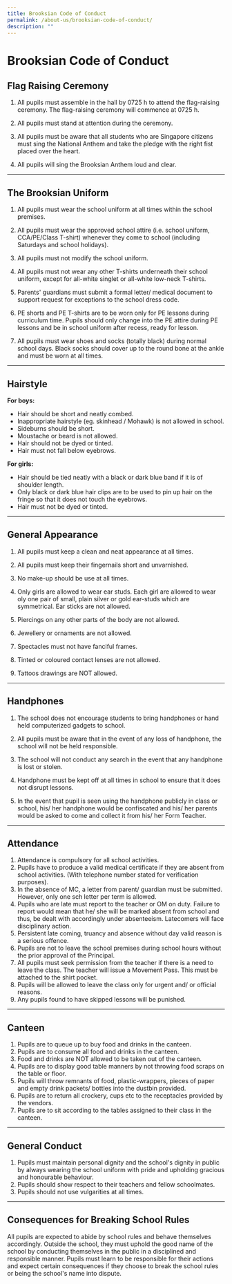 ```yaml
---
title: Brooksian Code of Conduct
permalink: /about-us/brooksian-code-of-conduct/
description: ""
---
```



Brooksian Code of Conduct
=========================

Flag Raising Ceremony
---------------------

1.  All pupils must assemble in the hall by 0725 h to attend the flag-raising ceremony. The flag-raising ceremony will commence at 0725 h.
    
2.  All pupils must stand at attention during the ceremony.
    
3.  All pupils must be aware that all students who are Singapore citizens must sing the National Anthem and take the pledge with the right fist placed over the heart.
    
4.  All pupils will sing the Brooksian Anthem loud and clear.
    

* * *

  

The Brooksian Uniform
---------------------

1.  All pupils must wear the school uniform at all times within the school premises.
    
2.  All pupils must wear the approved school attire (i.e. school uniform, CCA/PE/Class T-shirt) whenever they come to school (including Saturdays and school holidays).
    
3.  All pupils must not modify the school uniform.
    
4.  All pupils must not wear any other T-shirts underneath their school uniform, except for all-white singlet or all-white low-neck T-shirts.
    
5.  Parents' guardians must submit a formal letter/ medical document to support request for exceptions to the school dress code.
    
6.  PE shorts and PE T-shirts are to be worn only for PE lessons during curriculum time. Pupils should only change into the PE attire during PE lessons and be in school uniform after recess, ready for lesson.
    
7.  All pupils must wear shoes and socks (totally black) during normal school days. Black socks should cover up to the round bone at the ankle and must be worn at all times.
    

* * *

  

Hairstyle
---------

**For boys:**

*   Hair should be short and neatly combed.
*   Inappropriate hairstyle (eg. skinhead / Mohawk) is not allowed in school.
*   Sideburns should be short.
*   Moustache or beard is not allowed.
*   Hair should not be dyed or tinted.
*   Hair must not fall below eyebrows.   
      
    

**For girls:**

*   Hair should be tied neatly with a black or dark blue band if it is of shoulder length.
*   Only black or dark blue hair clips are to be used to pin up hair on the fringe so that it does not touch the eyebrows.
*   Hair must not be dyed or tinted.

* * *

  

General Appearance
------------------

1.  All pupils must keep a clean and neat appearance at all times.
    
2.  All pupils must keep their fingernails short and unvarnished.
    
3.  No make-up should be use at all times.
    
4.  Only girls are allowed to wear ear studs. Each girl are allowed to wear oly one pair of small, plain silver or gold ear-studs which are symmetrical. Ear sticks are not allowed.
    
5.  Piercings on any other parts of the body are not allowed.
    
6.  Jewellery or ornaments are not allowed.
    
7.  Spectacles must not have fanciful frames.
    
8.  Tinted or coloured contact lenses are not allowed.
    
9.  Tattoos drawings are NOT allowed.
    

* * *

  

Handphones
----------

1.  The school does not encourage students to bring handphones or hand held computerized gadgets to school.
    
2.  All pupils must be aware that in the event of any loss of handphone, the school will not be held responsible.
    
3.  The school will not conduct any search in the event that any handphone is lost or stolen.
    
4.  Handphone must be kept off at all times in school to ensure that it does not disrupt lessons.
    
5.  In the event that pupil is seen using the handphone publicly in class or school, his/ her handphone would be confiscated and his/ her parents would be asked to come and collect it from his/ her Form Teacher.
    

* * *

  

Attendance
----------

1.  Attendance is compulsory for all school activities.
2.  Pupils have to produce a valid medical certificate if they are absent from school activities. (With telephone number stated for verification purposes).
3.  In the absence of MC, a letter from parent/ guardian must be submitted. However, only one sch letter per term is allowed.
4.  Pupils who are late must report to the teacher or OM on duty. Failure to report would mean that he/ she will be marked absent from school and thus, be dealt with accordingly under absenteeism. Latecomers will face disciplinary action.
5.  Persistent late coming, truancy and absence without day valid reason is a serious offence.
6.  Pupils are not to leave the school premises during school hours without the prior approval of the Principal.
7.  All pupils must seek permission from the teacher if there is a need to leave the class. The teacher will issue a Movement Pass. This must be attached to the shirt pocket.
8.  Pupils will be allowed to leave the class only for urgent and/ or official reasons.
9.  Any pupils found to have skipped lessons will be punished.

* * *

  

Canteen
-------

1.  Pupils are to queue up to buy food and drinks in the canteen.
2.  Pupils are to consume all food and drinks in the canteen.
3.  Food and drinks are NOT allowed to be taken out of the canteen.
4.  Pupils are to display good table manners by not throwing food scraps on the table or floor.
5.  Pupils will throw remnants of food, plastic-wrappers, pieces of paper and empty drink packets/ bottles into the dustbin provided.
6.  Pupils are to return all crockery, cups etc to the receptacles provided by the vendors.
7.  Pupils are to sit according to the tables assigned to their class in the canteen. 

* * *

  

General Conduct
---------------

1.  Pupils must maintain personal dignity and the school's dignity in public by always wearing the school uniform with pride and upholding gracious and honourable behaviour.
2.  Pupils should show respect to their teachers and fellow schoolmates.
3.  Pupils should not use vulgarities at all times.

* * *

  

Consequences for Breaking School Rules
--------------------------------------

All pupils are expected to abide by school rules and behave themselves accordingly. Outside the school, they must uphold the good name of the school by conducting themselves in the public in a disciplined and responsible manner. Pupils must learn to be responsible for their actions and expect certain consequences if they choose to break the school rules or being the school's name into dispute.